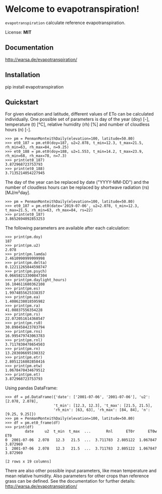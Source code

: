 # Welcome to evapotranspiration!

``evapotranspiration`` calculate reference evapotranspiration.

License: **MIT**

## Documentation

http://warsa.de/evapotranspiration/

## Installation

pip install evapotranspiration


## Quickstart

For given elevation and latitude, different values of ETo can be calculated individually.
One possible set of parameters is day of the year (doy) [-], temperature (t) [°C], relative humidity 
(rh) [%] and number of cloudless hours (n) [-].

    >>> pm = PenmanMonteithDaily(elevation=100, latitude=50.80)
    >>> et0_187 = pm.et0(doy=187, u2=2.078, t_min=12.3, t_max=21.5, rh_min=63, rh_max=84, n=9.25)
    >>> et0_188 = pm.et0(doy=188, u2=1.553, t_min=14.2, t_max=23.9, rh_min=68, rh_max=78, n=7.3)
    >>> print(et0_187)
    3.872968723753793
    >>> print(et0_188)
    3.7135214054227945

The day of the year can be replaced by date ("YYYY-MM-DD") and the number of cloudless hours 
can be replaced by shortwave radiation (rs) [MJ/m²day].

    >>> pm = PenmanMonteithDaily(elevation=100, latitude=50.80)
    >>> et0_187 = pm.et0(date='2019-07-06', u2=2.078, t_min=12.3, t_max=21.5, rh_min=63, rh_max=84, rs=22)
    >>> print(et0_187)
    3.8652694092853253

The following parameters are available after each calculation:

    >>> print(pm.doy)
    187
    >>> print(pm.u2)
    2.078
    >>> print(pm.lamda)
    2.4610990999999998
    >>> print(pm.delta)
    0.12211265844598747
    >>> print(pm.psych)
    0.06658213300847304
    >>> print(pm.daylight_hours)
    16.104611680362108
    >>> print(pm.es)
    1.9974855625338357
    >>> print(pm.ea)
    1.4086238018595982
    >>> print(pm.ra)
    41.08837556354228
    >>> print(pm.rs)
    22.072051614368547
    >>> print(pm.rs0)
    30.898458423783794
    >>> print(pm.rns)
    16.995479743063783
    >>> print(pm.rnl)
    3.7117830478654503
    >>> print(pm.rn)
    13.283696695198332
    >>> print(pm.etr)
    2.8051216802858416
    >>> print(pm.etw)
    1.0678470434679512
    >>> print(pm.et)
    3.872968723753793

Using pandas DataFrame:

    >>> df = pd.DataFrame({'date': ['2001-07-06', '2001-07-06'], 'u2': [2.078, 2.078],
                          't_min': [12.3, 12.3], 't_max': [21.5, 21.5],
                          'rh_min': [63, 63], 'rh_max': [84, 84], 'n': [9.25, 9.25]})
    >>> pm = PenmanMonteithDaily(elevation=100, latitude=50.80)
    >>> df = pm.et0_frame(df)
    >>> print(df)
             date     u2  t_min  t_max  ...       Rnl      ET0r      ET0w       ET0
    0  2001-07-06  2.078   12.3   21.5  ...  3.711783  2.805122  1.067847  3.872969
    1  2001-07-06  2.078   12.3   21.5  ...  3.711783  2.805122  1.067847  3.872969

    [2 rows x 19 columns]
 
There are also other possible input parameters, like mean temperature and mean relative humidity. Also 
parameters for other crops than reference grass can be defined. See the documentation for further details:
http://warsa.de/evapotranspiration/

